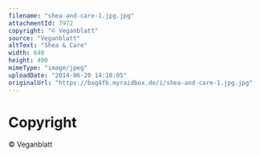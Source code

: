 ```yaml
---
filename: "shea-and-care-1.jpg.jpg"
attachmentId: 7972
copyright: "© Veganblatt"
source: "Veganblatt"
altText: "Shea & Care"
width: 640
height: 400
mimeType: "image/jpeg"
uploadDate: "2014-06-20 14:10:05"
originalUrl: "https://bxq4fb.myraidbox.de/i/shea-and-care-1.jpg.jpg"
---
```


# Copyright

© Veganblatt
